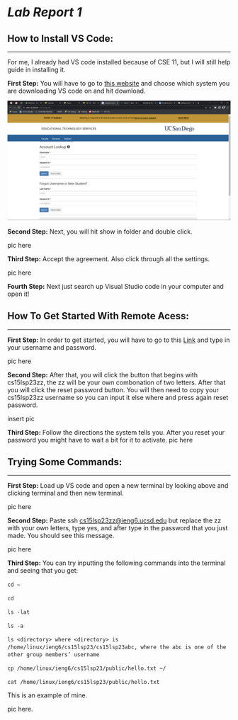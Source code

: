 # *Lab Report 1*

## How to Install VS Code:
---
For me, I already had VS code installed because of CSE 11, but I will still help guide in installing it.

**First Step:** You will have to go to [this website](https://code.visualstudio.com/download) and choose which system you are downloading VS code on and hit download.

![Image](firstss)

**Second Step:** Next, you will hit show in folder and double click. 

pic here

**Third Step:** Accept the agreement. Also click through all the settings.

pic here

**Fourth Step:** Next just search up Visual Studio code in your computer and open it!

## How To Get Started With Remote Acess:
---

**First Step:**
In order to get started, you will have to go to this [Link](https://sdacs.ucsd.edu/~icc/index.php) and type in your username and password.

pic here

**Second Step:**
After that, you will click the button that begins with cs15lsp23zz, the zz will be your own combonation of two letters. After that you will click the reset password button. You will then need to copy your cs15lsp23zz username so you can input it else where and press again reset password.

insert pic

**Third Step:** Follow the directions the system tells you. After you reset your password you might have to wait a bit for it to activate.
pic here

## Trying Some Commands:
---

**First Step:** Load up VS code and open a new terminal by looking above and clicking terminal and then new terminal.

pic here

**Second Step:** Paste ssh cs15lsp23zz@ieng6.ucsd.edu but replace the zz with your own letters, type yes, and after type in the password that you just made. You should see this message.

pic here

**Third Step:** You can try inputting the following commands into the terminal and seeing that you get:

`cd ~`

`cd`

`ls -lat`

`ls -a`

`ls <directory> where <directory> is /home/linux/ieng6/cs15lsp23/cs15lsp23abc, where the abc is one of the other group members’ username`

`cp /home/linux/ieng6/cs15lsp23/public/hello.txt ~/`

`cat /home/linux/ieng6/cs15lsp23/public/hello.txt`

This is an example of mine.

pic here.
